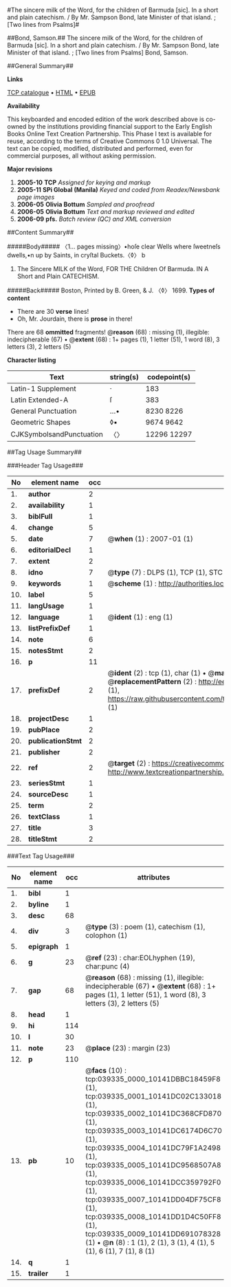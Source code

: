 #The sincere milk of the Word, for the children of Barmuda [sic]. In a short and plain catechism. / By Mr. Sampson Bond, late Minister of that island. ; [Two lines from Psalms]#

##Bond, Samson.##
The sincere milk of the Word, for the children of Barmuda [sic]. In a short and plain catechism. / By Mr. Sampson Bond, late Minister of that island. ; [Two lines from Psalms]
Bond, Samson.

##General Summary##

**Links**

[TCP catalogue](http://www.ota.ox.ac.uk/tcp/)  • 
[HTML](http://tei.it.ox.ac.uk/tcp/Texts-HTML/free/N29/N29533.html)  • 
[EPUB](http://tei.it.ox.ac.uk/tcp/Texts-EPUB/free/N29/N29533.epub)

**Availability**

This keyboarded and encoded edition of the
	       work described above is co-owned by the institutions
	       providing financial support to the Early English Books
	       Online Text Creation Partnership. This Phase I text is
	       available for reuse, according to the terms of Creative
	       Commons 0 1.0 Universal. The text can be copied,
	       modified, distributed and performed, even for
	       commercial purposes, all without asking permission.

**Major revisions**

1. __2005-10__ __TCP__ *Assigned for keying and markup*
1. __2005-11__ __SPi Global (Manila)__ *Keyed and coded from Readex/Newsbank page images*
1. __2006-05__ __Olivia Bottum__ *Sampled and proofread*
1. __2006-05__ __Olivia Bottum__ *Text and markup reviewed and edited*
1. __2006-09__ __pfs.__ *Batch review (QC) and XML conversion*

##Content Summary##

#####Body#####
〈1… pages missing〉•hoſe clear Wells where ſweetneſs dwells,•n up by Saints, in cryſtal Buckets.〈◊〉 b
1. The Sincere MILK of the Word, FOR THE Children Of Barmuda. IN A Short and Plain CATECHISM.

#####Back#####
Boston, Printed by B. Green, & J. 〈◊〉 1699.
**Types of content**

  * There are 30 **verse** lines!
  * Oh, Mr. Jourdain, there is **prose** in there!

There are 68 **ommitted** fragments! 
 @__reason__ (68) : missing (1), illegible: indecipherable (67)  •  @__extent__ (68) : 1+ pages (1), 1 letter (51), 1 word (8), 3 letters (3), 2 letters (5)

**Character listing**


|Text|string(s)|codepoint(s)|
|---|---|---|
|Latin-1 Supplement|·|183|
|Latin Extended-A|ſ|383|
|General Punctuation|…•|8230 8226|
|Geometric Shapes|◊▪|9674 9642|
|CJKSymbolsandPunctuation|〈〉|12296 12297|

##Tag Usage Summary##

###Header Tag Usage###

|No|element name|occ|attributes|
|---|---|---|---|
|1.|__author__|2||
|2.|__availability__|1||
|3.|__biblFull__|1||
|4.|__change__|5||
|5.|__date__|7| @__when__ (1) : 2007-01 (1)|
|6.|__editorialDecl__|1||
|7.|__extent__|2||
|8.|__idno__|7| @__type__ (7) : DLPS (1), TCP (1), STC (2), NOTIS (1), IMAGE-SET (1), EVANS-CITATION (1)|
|9.|__keywords__|1| @__scheme__ (1) : http://authorities.loc.gov/ (1)|
|10.|__label__|5||
|11.|__langUsage__|1||
|12.|__language__|1| @__ident__ (1) : eng (1)|
|13.|__listPrefixDef__|1||
|14.|__note__|6||
|15.|__notesStmt__|2||
|16.|__p__|11||
|17.|__prefixDef__|2| @__ident__ (2) : tcp (1), char (1)  •  @__matchPattern__ (2) : ([0-9\-]+):([0-9IVX]+) (1), (.+) (1)  •  @__replacementPattern__ (2) : http://eebo.chadwyck.com/downloadtiff?vid=$1&page=$2 (1), https://raw.githubusercontent.com/textcreationpartnership/Texts/master/tcpchars.xml#$1 (1)|
|18.|__projectDesc__|1||
|19.|__pubPlace__|2||
|20.|__publicationStmt__|2||
|21.|__publisher__|2||
|22.|__ref__|2| @__target__ (2) : https://creativecommons.org/publicdomain/zero/1.0/ (1), http://www.textcreationpartnership.org/docs/. (1)|
|23.|__seriesStmt__|1||
|24.|__sourceDesc__|1||
|25.|__term__|2||
|26.|__textClass__|1||
|27.|__title__|3||
|28.|__titleStmt__|2||


###Text Tag Usage###

|No|element name|occ|attributes|
|---|---|---|---|
|1.|__bibl__|1||
|2.|__byline__|1||
|3.|__desc__|68||
|4.|__div__|3| @__type__ (3) : poem (1), catechism (1), colophon (1)|
|5.|__epigraph__|1||
|6.|__g__|23| @__ref__ (23) : char:EOLhyphen (19), char:punc (4)|
|7.|__gap__|68| @__reason__ (68) : missing (1), illegible: indecipherable (67)  •  @__extent__ (68) : 1+ pages (1), 1 letter (51), 1 word (8), 3 letters (3), 2 letters (5)|
|8.|__head__|1||
|9.|__hi__|114||
|10.|__l__|30||
|11.|__note__|23| @__place__ (23) : margin (23)|
|12.|__p__|110||
|13.|__pb__|10| @__facs__ (10) : tcp:039335_0000_10141DBBC18459F8 (1), tcp:039335_0001_10141DC02C133018 (1), tcp:039335_0002_10141DC368CFD870 (1), tcp:039335_0003_10141DC6174D6C70 (1), tcp:039335_0004_10141DC79F1A2498 (1), tcp:039335_0005_10141DC9568507A8 (1), tcp:039335_0006_10141DCC359792F0 (1), tcp:039335_0007_10141DD04DF75CF8 (1), tcp:039335_0008_10141DD1D4C50FF8 (1), tcp:039335_0009_10141DD691078328 (1)  •  @__n__ (8) : 1 (1), 2 (1), 3 (1), 4 (1), 5 (1), 6 (1), 7 (1), 8 (1)|
|14.|__q__|1||
|15.|__trailer__|1||
